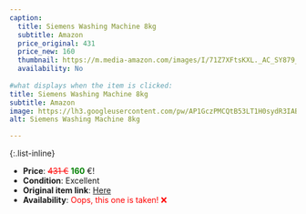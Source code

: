 ```yaml
---
caption:
  title: Siemens Washing Machine 8kg
  subtitle: Amazon
  price_original: 431
  price_new: 160
  thumbnail: https://m.media-amazon.com/images/I/71Z7XFtsKXL._AC_SY879_.jpg
  availability: No
  
#what displays when the item is clicked:
title: Siemens Washing Machine 8kg
subtitle: Amazon
image: https://lh3.googleusercontent.com/pw/AP1GczPMCQtB53LT1H0sydR3IABDObf_Zn2fUGHzV1XDLSX-95UrN___n53WAXA3UjHxtqrux2fAPVei6JfuIbPFBkYEOKLruH3NAH8cataaCgJykhU-VwgIIn6V-hHqxknVolc2NMNcH1IfPHXfxjvhXtcflA=w1220-h1626-s-no-gm?authuser=0
alt: Siemens Washing Machine 8kg

---
```

{:.list-inline} 
- **Price**: <span style="color:red"><del>431 €</del></span> <span style="color:green">**160**</span> €!
- **Condition**: Excellent
- **Original item link**: [Here](https://www.amazon.de/dp/B09DYVQ62Y?psc=1&ref=ppx_yo2ov_dt_b_product_details)
- **Availability**: <span style='color:red'>Oops, this one is taken! ❌</span>

